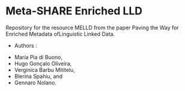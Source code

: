# Meta-SHARE Enriched LLD

Repository for the resource MELLD from the paper Paving the Way for Enriched Metadata ofLinguistic Linked Data.

* Authors : 
 - Maria Pia di Buono,
 - Hugo Gonçalo Oliveira, 
 - Verginica Barbu Mititelu, 
 - Blerina Spahiu, and 
 - Gennaro Nolano.
